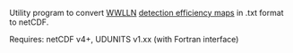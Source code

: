 Utility program to convert [WWLLN](https://wwlln.net) [detection efficiency maps](http://wwlln.net/deMaps/) in .txt format to netCDF.

Requires: netCDF v4+, UDUNITS v1.xx (with Fortran interface)
